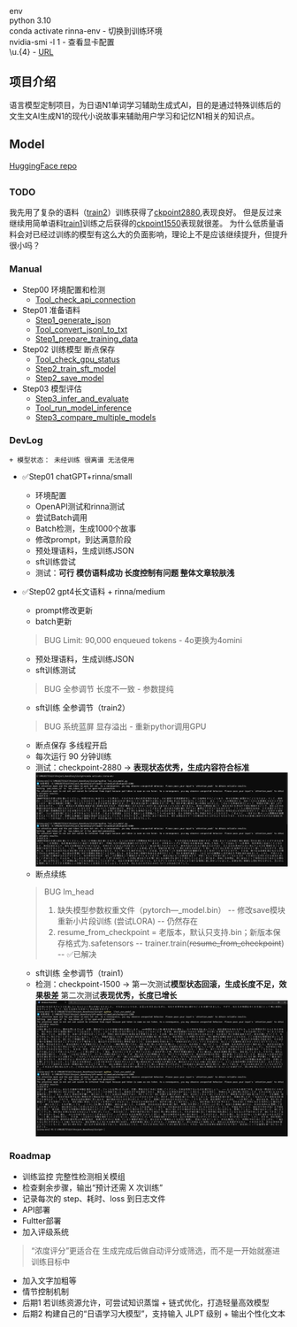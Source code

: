 env  
python 3.10  
conda activate rinna-env - 切换到训练环境  
nvidia-smi -l 1 - 查看显卡配置  
\\u.{4} - [URL](https://blog.cloudnative.co.jp/23733/)  

## 项目介绍
语言模型定制项目，为日语N1单词学习辅助生成式AI，目的是通过特殊训练后的文生文AI生成N1的现代小说故事来辅助用户学习和记忆N1相关的知识点。

## Model
[HuggingFace repo](https://huggingface.co/BBusagi/sft-model-n1)

##
### TODO
我先用了复杂的语料（[train2](output/train2/train_data_with_prompt.jsonl)）训练获得了[ckpoint2880](sft-model-n1/medium/checkpoint-2880),表现良好。
但是反过来继续用简单语料[train1](output/train1/train_data_with_prompt.jsonl)训练之后获得的[ckpoint1550](sft-model-n1/medium/checkpoint-1500)表现就很差。
为什么低质量语料会对已经过训练的模型有这么大的负面影响，理论上不是应该继续提升，但提升很小吗？

### Manual
+ Step00 环境配置和检测
    + [Tool_check_api_connection](Script/Tool_check_api_connection.py)
+ Step01 准备语料
    + [Step1_generate_json](Script/Step1_generate_json.py)
    + [Tool_convert_jsonl_to_txt](Script/Tool_convert_jsonl_to_txt.mjs)
    + [Step1_prepare_training_data](Script/Step1_prepare_training_data.py)
+ Step02 训练模型 断点保存
    + [Tool_check_gpu_status](Script/Tool_check_gpu_status.py)
    + [Step2_train_sft_model](Script/Step2_train_sft_model.py)
    + [Step2_save_model](Script/Step2_save_model.py)
+ Step03 模型评估
    + [Step3_infer_and_evaluate](Script/Step3_infer_and_evaluate.py)
    + [Tool_run_model_inference](Script/Tool_run_model_inference.py)
    + [Step3_compare_multiple_models](Script/Step3_compare_multiple_models.py)

### DevLog
    + 模型状态： 未经训练 很离谱 无法使用
+ ✅Step01  chatGPT+rinna/small
    + 环境配置
    + OpenAPI测试和rinna测试
    + 尝试Batch调用
    + Batch检测，生成1000个故事
    + 修改prompt，到达满意阶段
    + 预处理语料，生成训练JSON
    + sft训练尝试
    + 测试：**可行 模仿语料成功 长度控制有问题 整体文章较肤浅**

+ ✅Step02  gpt4长文语料 + rinna/medium
    + prompt修改更新
    + batch更新 
    >BUG Limit: 90,000 enqueued tokens - 4o更换为4omini
    + 预处理语料，生成训练JSON
    + sft训练测试
    > BUG 全参调节 长度不一致 - 参数提纯
    + sft训练 全参调节（train2）
    > BUG 系统蓝屏 显存溢出 - 重新pythor调用GPU
    + 断点保存 多线程开启
    + 每次运行 90 分钟训练 
    + 测试：checkpoint-2880 -> **表现状态优秀，生成内容符合标准**
    ![](readme/train1(2880).png)
    + 断点续练
    > BUG lm_head
    > 1. 缺失模型参数权重文件（pytorch—_model.bin）
    > -- 修改save模块 重新小片段训练 (尝试LORA) 
    > -- 仍然存在
    > 2. resume_from_checkpoint = 老版本，默认只支持.bin；新版本保存格式为.safetensors
    > -- trainer.train(~~resume_from_checkpoint~~)
    > -- ✅已解决
    + sft训练  全参调节（train1）
    + 检测：checkpoint-1500 -> 
    第一次测试**模型状态回滚，生成长度不足，效果极差**
    第二次测试**表现优秀，长度已增长**
    ![](readme/train2(1500).png)

### Roadmap
+ 训练监控 完整性检测相关模组
+ 检查剩余步骤，输出“预计还需 X 次训练” 
+ 记录每次的 step、耗时、loss 到日志文件
+ API部署
+ Fultter部署
+ 加入评级系统
> “浓度评分”更适合在 生成完成后做自动评分或筛选，而不是一开始就塞进训练目标中
+ 加入文字加粗等
+ 情节控制机制
+ 后期1 若训练资源允许，可尝试知识蒸馏 + 链式优化，打造轻量高效模型
+ 后期2 构建自己的“日语学习大模型”，支持输入 JLPT 级别 + 输出个性化文本